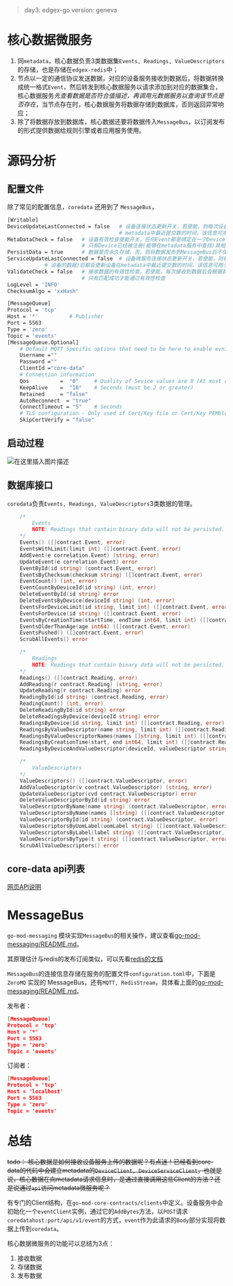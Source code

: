 > day3: edgex-go version: geneva

# 核心数据微服务
1. 同`metadata`，核心数据负责3类数据集`Events, Readings, ValueDescriptors`的存储，也是存储在`edgex-redis`中；
2. 节点以一定的通信协议发送数据，对应的设备服务接收到数据后，将数据转换成统一格式`Event`，然后转发到核心数据服务以请求添加到对应的数据集合，核心数据服务*先查看数据是否符合值描述，再调用元数据服务以查询该节点是否存在*，当节点存在时，核心数据服务将数据存储到数据库，否则返回异常响应；
3.  除了将数据存放到数据库，核心数据还要将数据传入`MessageBus`，以订阅发布的形式提供数据给规则引擎或者应用服务使用。

# 源码分析
## 配置文件
除了常见的配置信息，`coredata` 还用到了 `MessageBus`，
```bash
[Writable]
DeviceUpdateLastConnected = false 	# 设备连接状态更新开关，若使能，则每次设备提交数据后都会更新设备在
									# metadata中最近提交数的时间，该信息可用于检测设备是否在线正常工作
MetaDataCheck = false	# 设备有效检查使能开关，任何Event都是绑定在一个Device下，
						# 只有Device已经被注册(能够在metadata服务中查找)其相应的Event才会被认为是有效的
PersistData = true		# 数据是否永久存储，否，则将数据发布到MessageBus后不保存
ServiceUpdateLastConnected = false	# 设备微服务连接状态更新开关，若使能，则每次设备微服提交数据(无论是哪个
			# 设备的数据)后都会更新设备在metadata中最近提交数的时间，该信息可用于检测设备微服务是否在线正常工作
ValidateCheck = false	# 接收数据的有效性检查，若使能，每次接收到数据后会根据其名字匹配ValueDESCRIPTOR，
						# 只有匹配成功才能通过有效性检查
LogLevel = 'INFO'
ChecksumAlgo = 'xxHash'

[MessageQueue]
Protocol = 'tcp'
Host = '*'			# Publisher
Port = 5563
Type = 'zero'
Topic = 'events'
[MessageQueue.Optional]
    # Default MQTT Specific options that need to be here to enable evnironment variable overrides of them Client Identifiers
    Username =""
    Password =""
    ClientId ="core-data"
    # Connection information
    Qos          =  "0" 	# Quality of Sevice values are 0 (At most once), 1 (At least once) or 2 (Exactly once)
    KeepAlive    =  "10"  	# Seconds (must be 2 or greater)
    Retained     = "false"
    AutoReconnect  = "true"
    ConnectTimeout = "5" 	# Seconds
    # TLS configuration - Only used if Cert/Key file or Cert/Key PEMblock are specified
    SkipCertVerify = "false"
```

## 启动过程
![在这里插入图片描述](https://img-blog.csdnimg.cn/20210204131535418.jpg?x-oss-process=image/watermark,type_ZmFuZ3poZW5naGVpdGk,shadow_10,text_aHR0cHM6Ly9ibG9nLmNzZG4ubmV0L3FxXzM3NzM1Nzk2,size_16,color_FFFFFF,t_70#pic_center)

## 数据库接口
`coredata`负责`Events, Readings, ValueDescriptors`3类数据的管理。
```go
	/*
		Events
		NOTE: Readings that contain binary data will not be persisted.
	*/
	Events() ([]contract.Event, error)
	EventsWithLimit(limit int) ([]contract.Event, error)
	AddEvent(e correlation.Event) (string, error)
	UpdateEvent(e correlation.Event) error
	EventById(id string) (contract.Event, error)
	EventsByChecksum(checksum string) ([]contract.Event, error)
	EventCount() (int, error)
	EventCountByDeviceId(id string) (int, error)
	DeleteEventById(id string) error
	DeleteEventsByDevice(deviceId string) (int, error)
	EventsForDeviceLimit(id string, limit int) ([]contract.Event, error)
	EventsForDevice(id string) ([]contract.Event, error)
	EventsByCreationTime(startTime, endTime int64, limit int) ([]contract.Event, error)
	EventsOlderThanAge(age int64) ([]contract.Event, error)
	EventsPushed() ([]contract.Event, error)
	ScrubAllEvents() error

	/*
		Readings
		NOTE: Readings that contain binary data will not be persisted.
	*/
	Readings() ([]contract.Reading, error)
	AddReading(r contract.Reading) (string, error)
	UpdateReading(r contract.Reading) error
	ReadingById(id string) (contract.Reading, error)
	ReadingCount() (int, error)
	DeleteReadingById(id string) error
	DeleteReadingsByDevice(deviceId string) error
	ReadingsByDevice(id string, limit int) ([]contract.Reading, error)
	ReadingsByValueDescriptor(name string, limit int) ([]contract.Reading, error)
	ReadingsByValueDescriptorNames(names []string, limit int) ([]contract.Reading, error)
	ReadingsByCreationTime(start, end int64, limit int) ([]contract.Reading, error)
	ReadingsByDeviceAndValueDescriptor(deviceId, valueDescriptor string, limit int) ([]contract.Reading, error)

	/*
		ValueDescriptors
	*/
	ValueDescriptors() ([]contract.ValueDescriptor, error)
	AddValueDescriptor(v contract.ValueDescriptor) (string, error)
	UpdateValueDescriptor(cvd contract.ValueDescriptor) error
	DeleteValueDescriptorById(id string) error
	ValueDescriptorByName(name string) (contract.ValueDescriptor, error)
	ValueDescriptorsByName(names []string) ([]contract.ValueDescriptor, error)
	ValueDescriptorById(id string) (contract.ValueDescriptor, error)
	ValueDescriptorsByUomLabel(uomLabel string) ([]contract.ValueDescriptor, error)
	ValueDescriptorsByLabel(label string) ([]contract.ValueDescriptor, error)
	ValueDescriptorsByType(t string) ([]contract.ValueDescriptor, error)
	ScrubAllValueDescriptors() error
```

## core-data api列表
[网页API说明](https://app.swaggerhub.com/apis-docs/EdgeXFoundry1/core-data/1.2.0)

# MessageBus
`go-mod-messaging` 模块实现`MessageBus`的相关操作，建议查看[go-mod-messaging/README.md](https://github.com/edgexfoundry/go-mod-messaging/blob/master/README.md)。

其原理估计与redis的发布订阅类似，可以先看[redis的文档](https://www.runoob.com/redis/redis-pub-sub.html)

`MessageBus`的连接信息存储在服务的配置文件`configuration.toml`中，下面是`ZeroMQ` 实现的 MessageBus，还有`MQTT, RedisStream`，具体看上面的[go-mod-messaging/README.md](https://github.com/edgexfoundry/go-mod-messaging/blob/master/README.md)。

发布者：
```json
[MessageQueue]
Protocol = 'tcp'
Host = '*'
Port = 5563
Type = 'zero'
Topic = 'events'
```
订阅者：
```json
[MessageQueue]
Protocol = 'tcp'
Host = 'localhost'
Port = 5563
Type = 'zero'
Topic = 'events'
```

# 总结

~~todo： 核心数据是如何接收设备服务上传的数据呢？有点迷！已经看到core-data的代码中会建立metadata的`DeviceClient, DeviceServiceClient`，也就是说，核心数据在向metadata请求信息时，是通过直接调用这些Client的方法？还是说通过`api`访问metadata微服务呢？~~ 

有专门的Client结构，在`go-mod-core-contracts/clients`中定义。设备服务中会初始化一个`eventClient`实例，通过它的`AddBytes`方法，以`POST`请求`coredatahost:port/api/v1/event`的方式，`event`作为此请求的`Body`部分实现将数据上传到`coredata`。

核心数据微服务的功能可以总结为3点：
1. 接收数据
2. 存储数据
3. 发布数据

